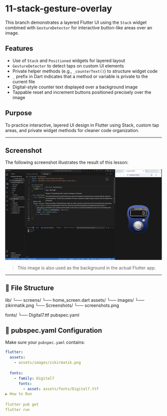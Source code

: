 # 11-stack-gesture-overlay

This branch demonstrates a layered Flutter UI using the `Stack` widget combined with `GestureDetector` for interactive button-like areas over an image.

## Features

- Use of `Stack` and `Positioned` widgets for layered layout
- `GestureDetector` to detect taps on custom UI elements
- Private helper methods (e.g., `_counterText()`) to structure widget code
- `_` prefix in Dart indicates that a method or variable is private to the current file
- Digital-style counter text displayed over a background image
- Tappable reset and increment buttons positioned precisely over the image

## Purpose

To practice interactive, layered UI design in Flutter using Stack, custom tap areas, and private widget methods for cleaner code organization.


---

## Screenshot

The following screenshot illustrates the result of this lesson:

![Digital Counter UI](assets/screenshots/screenshots.png)

> This image is also used as the background in the actual Flutter app.

---

## 📁 File Structure
lib/
└── screens/
└── home_screen.dart
assets/
└── images/
└── zikirmatik.png
└── Screenshots/
└── screenshots.png


fonts/
└── Digital7.ttf
pubspec.yaml

## 🔧 pubspec.yaml Configuration

Make sure your `pubspec.yaml` contains:

```yaml
flutter:
  assets:
    - assets/images/zikirmatik.png

  fonts:
    - family: Digital7
      fonts:
        - asset: assets/fonts/Digital7.ttf
▶️ How to Run

flutter pub get
flutter run

